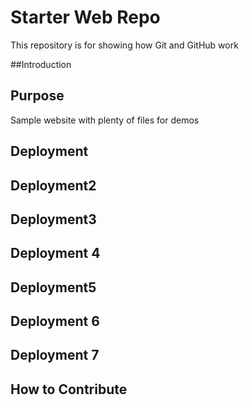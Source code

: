 # Starter Web Repo

This repository is for showing how Git and GitHub work

##Introduction 

## Purpose

Sample website with plenty of files for demos

## Deployment

## Deployment2

## Deployment3

## Deployment 4

## Deployment5

## Deployment 6

## Deployment 7

## How to Contribute